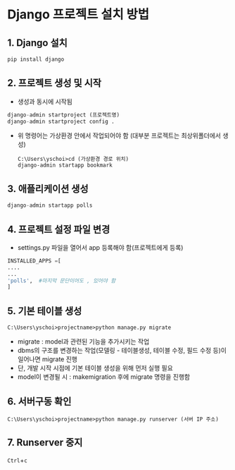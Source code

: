 # Django 프로젝트 설치 방법

## 1. Django 설치
```python 
pip install django
```



## 2. 프로젝트 생성 및 시작

- 생성과 동시에 시작됨

```python
django-admin startproject (프로젝트명)
django-admin startproject config .
```

- 위 명령어는 가상환경 안에서 작업되어야 함 (대부분 프로젝트는 최상위폴더에서 생성)

  ```
  C:\Users\yschoi>cd (가상환경 경로 위치)
  django-admin startapp bookmark
  ```



## 3. 애플리케이션 생성

```python
django-admin startapp polls
```



## 4. 프로젝트 설정 파일 변경

- settings.py 파일을 열어서 app 등록해야 함(프로젝트에게 등록)

```python
INSTALLED_APPS =[
....
...
'polls',  #마지막 문단이어도 , 있어야 함
]
```



## 5. 기본 테이블 생성

```
C:\Users\yschoi>projectname>python manage.py migrate
```

- migrate : model과 관련된 기능을 추가시키는 작업
- dbms의 구조를 변경하는 작업(모델링 - 테이블생성, 테이블 수정, 필드 수정 등)이 일어나면 
  migrate 진행 
- 단, 개발 시작 시점에 기본 테이블 생성을 위해 먼저 실행 필요
-  model이 변경될 시 : makemigration 후에 migrate 명령을 진행함



## 6. 서버구동 확인
```
C:\Users\yschoi>projectname>python manage.py runserver (서버 IP 주소)
```


## 7. Runserver 중지

`Ctrl`+`c`



```

```